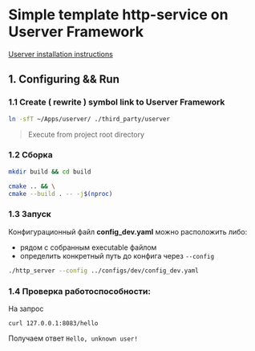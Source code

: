 # Simple template http-service on Userver Framework

[Userver installation instructions](docs/userver_install.md)

## 1. Configuring && Run

### 1.1 Create ( rewrite ) symbol link to Userver Framework

```bash
ln -sfT ~/Apps/userver/ ./third_party/userver
```
> Execute from project root directory
### 1.2 Сборка
```bash
mkdir build && cd build

cmake .. && \
cmake --build . -- -j$(nproc)
```

### 1.3 Запуск
Конфигурационный файл  **config_dev.yaml** можно расположить либо:
- рядом с собранным executable файлом
- определить конкретный путь до конфига через ```--config```

```bash
./http_server --config ../configs/dev/config_dev.yaml
```

### 1.4 Проверка работоспособности:

На запрос
```
curl 127.0.0.1:8083/hello
```
Получаем ответ
```Hello, unknown user!```
